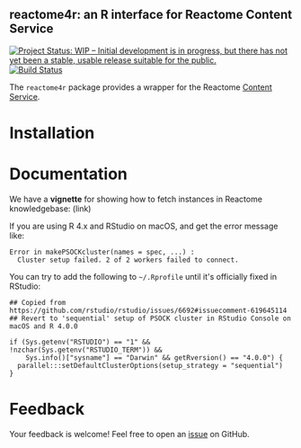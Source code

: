 ## reactome4r: an R interface for Reactome Content Service

[![Project Status: WIP – Initial development is in progress, but there has not yet been a stable, usable release suitable for the public.](https://www.repostatus.org/badges/latest/wip.svg)](https://www.repostatus.org/#wip)
[![Build Status](https://travis-ci.com/reactome/reactome4r.svg?token=qrkG3qhYuEKpFXjXW1Fp&branch=develop)](https://travis-ci.com/reactome/reactome4r)

The `reactome4r` package provides a wrapper for the Reactome [Content Service](https://reactome.org/ContentService/).


# Installation



# Documentation

We have a __vignette__ for showing how to fetch instances in Reactome knowledgebase: (link)


If you are using R 4.x and RStudio on macOS, and get the error message like:
```
Error in makePSOCKcluster(names = spec, ...) : 
  Cluster setup failed. 2 of 2 workers failed to connect.
```
You can try to add the following to `~/.Rprofile` until it's officially fixed in RStudio:
```
## Copied from https://github.com/rstudio/rstudio/issues/6692#issuecomment-619645114
## Revert to 'sequential' setup of PSOCK cluster in RStudio Console on macOS and R 4.0.0

if (Sys.getenv("RSTUDIO") == "1" && !nzchar(Sys.getenv("RSTUDIO_TERM")) && 
    Sys.info()["sysname"] == "Darwin" && getRversion() == "4.0.0") {
  parallel:::setDefaultClusterOptions(setup_strategy = "sequential")
}
```


# Feedback

Your feedback is welcome! Feel free to open an [issue](https://github.com/reactome/reactome4r/issues) on GitHub.
